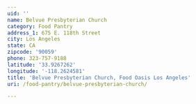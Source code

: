 ```yaml
---
uid: ''
name: Belvue Presbyterian Church
category: Food Pantry
address_1: 675 E. 118th Street
city: Los Angeles
state: CA
zipcode: '90059'
phone: 323-757-9188
latitude: '33.9267262'
longitude: '-118.2624581'
title: 'Belvue Presbyterian Church, Food Oasis Los Angeles'
uri: /food-pantry/belvue-presbyterian-church/

---
```

